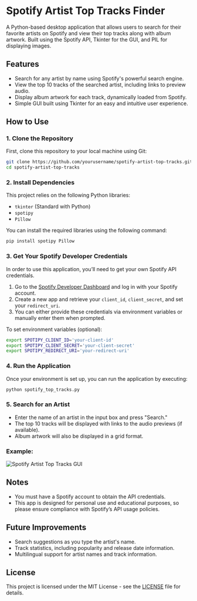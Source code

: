# Spotify Artist Top Tracks Finder

A Python-based desktop application that allows users to search for their favorite artists on Spotify and view their top tracks along with album artwork. Built using the Spotify API, Tkinter for the GUI, and PIL for displaying images.

## Features

- Search for any artist by name using Spotify's powerful search engine.
- View the top 10 tracks of the searched artist, including links to preview audio.
- Display album artwork for each track, dynamically loaded from Spotify.
- Simple GUI built using Tkinter for an easy and intuitive user experience.

## How to Use

### 1. Clone the Repository

First, clone this repository to your local machine using Git:

```bash
git clone https://github.com/yourusername/spotify-artist-top-tracks.git
cd spotify-artist-top-tracks
```

### 2. Install Dependencies

This project relies on the following Python libraries:

- `tkinter` (Standard with Python)
- `spotipy`
- `Pillow`

You can install the required libraries using the following command:

```bash
pip install spotipy Pillow
```

### 3. Get Your Spotify Developer Credentials

In order to use this application, you’ll need to get your own Spotify API credentials.

1. Go to the [Spotify Developer Dashboard](https://developer.spotify.com/dashboard/applications) and log in with your Spotify account.
2. Create a new app and retrieve your `client_id`, `client_secret`, and set your `redirect_uri`.
3. You can either provide these credentials via environment variables or manually enter them when prompted.

To set environment variables (optional):

```bash
export SPOTIPY_CLIENT_ID='your-client-id'
export SPOTIPY_CLIENT_SECRET='your-client-secret'
export SPOTIPY_REDIRECT_URI='your-redirect-uri'
```

### 4. Run the Application

Once your environment is set up, you can run the application by executing:

```bash
python spotify_top_tracks.py
```

### 5. Search for an Artist

- Enter the name of an artist in the input box and press "Search."
- The top 10 tracks will be displayed with links to the audio previews (if available).
- Album artwork will also be displayed in a grid format.

### Example:

![Spotify Artist Top Tracks GUI](<img width="563" alt="Screenshot 2024-09-28 at 8 22 00 PM" src="https://github.com/user-attachments/assets/ff98366c-f060-41e5-8ca8-97fb1e08f150">)

## Notes

- You must have a Spotify account to obtain the API credentials.
- This app is designed for personal use and educational purposes, so please ensure compliance with Spotify’s API usage policies.

## Future Improvements

- Search suggestions as you type the artist's name.
- Track statistics, including popularity and release date information.
- Multilingual support for artist names and track information.

## License

This project is licensed under the MIT License - see the [LICENSE](LICENSE) file for details.
